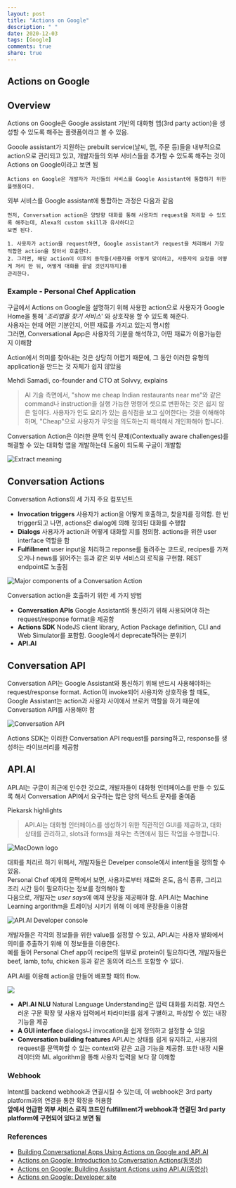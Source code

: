 ```yaml
---
layout: post
title: "Actions on Google"
description: " "
date: 2020-12-03
tags: [Google]
comments: true
share: true
---
```


## Actions on Google

## Overview
Actions on Google은 Google assistant 기반의 대화형 앱(3rd party action)을 생성할 수 있도록 해주는 플랫폼이라고 볼 수 있음.

Gooole assistant가 지원하는 prebuilt service(날씨, 맵, 주문 등)들을 내부적으로 action으로 관리되고 있고, 개발자들의 외부 서비스들을 추가할 수 있도록 해주는 것이 Actions on Google이라고 보면 됨

```
Actions on Google은 개발자가 자신들의 서비스를 Google Assistant에 통합하기 위한 플랫폼이다.
```

외부 서비스를 Google assistant에 통합하는 과정은 다음과 같음

```
먼저, Conversation action은 양방향 대화를 통해 사용자의 request을 처리할 수 있도록 해주는데, Alexa의 custom skill과 유사하다고
보면 된다.

1. 사용자가 action을 request하면, Google assistant가 request을 처리해서 가장 적합한 action을 찾아서 호출한다.
2. 그러면, 해당 action이 이후의 동작들(사용자를 어떻게 맞이하고, 사용자의 요청을 어떻게 처리 한 뒤, 어떻게 대화를 끝낼 것인지까지)를 
관리한다. 
```

### Example - Personal Chef Application
구글에서 Actions on Google을 설명하기 위해 사용한 action으로 사용자가 Google Home을 통해 '*조리법을 찾기 서비스*' 와 상호작용 할 수 있도록 해준다.  
사용자는 현재 어떤 기분인지, 어떤 재료를 가지고 있는지 명시함  
그러면, Conversational App은 사용자의 기분을 해석하고, 어떤 재료가 이용가능한 지 이해함

Action에서 의미를 찾아내는 것은 상당히 어렵기 때문에, 그 동안 이러한 유형의 application을 만드는 것 자체가 쉽지 않았음

Mehdi Samadi, co-founder and CTO at Solvvy, explains
> AI 기술 측면에서, "show me cheap Indian restaurants near me"와 같은 command나 instruction을 실행 가능한 명령어 셋으로 변환하는 것은 쉽지 않은 일이다. 사용자가 인도 요리가 있는 음식점을 보고 싶어한다는 것을 이해해야하며, "Cheap"으로 사용자가 무엇을 의도하는지 해석해서 개인화해야 합니다.

Conversation Action은 이러한 문맥 인식 문제(Contextually aware challenges)를 해결할 수 있는 대화형 앱을 개발하는데 도움이 되도록 구글이 개발함

![Extract meaning](https://cdn.infoq.com/statics_s2_20170228-0434_4/resource/news/2016/12/Google-AI-API/en/resources/conversation.png)

## Conversation Actions
Conversation Actions의 세 가지 주요 컴포넌트  

* **Invocation triggers** 사용자가 action을 어떻게 호출하고, 찾을지를 정의함. 한 번 trigger되고 나면, actions은 dialog에 의해 정의된 대화를 수행함
* **Dialogs** 사용자가 action과 어떻게 대화할 지를 정의함. actions을 위한 user interface 역할을 함
* **Fulfillment** user input을 처리하고 reponse를 돌려주는 코드로, recipes를 가져오거나 news를 읽어주는 등과 같은 외부 서비스의 로직을 구현함. REST endpoint로 노출됨

![Major components of a Conversation Action](https://developers.google.com/actions/images/conversation-action.png)

Conversation action을 호출하기 위한 세 가지 방법

* **Conversation APIs** Google Assistant와 통신하기 위해 사용되어야 하는 request/response format을 제공함
* **Actions SDK** NodeJS client library, Action Package definition, CLI and Web Simulator를 포함함. Google에서 deprecate하려는 분위기
* **API.AI**


## Conversation API
Conversation API는  Google Assistant와 통신하기 위해 반드시 사용해야하는 request/response format.
Action이 invoke되어 사용자와 상호작용 할 때도, Google Assistant는 action과 사용자 사이에서 브로커 역할을 하기 때문에 Conversation API를 사용해야 함

![Conversation API](https://developers.google.com/actions/images/conversation-api.png)

Actions SDK는 이러한 Conversation API request를 parsing하고, response를 생성하는 라이브러리를 제공함


## API.AI
API.AI는 구글이 최근에 인수한 것으로, 개발자들이 대화형 인터페이스를 만들 수 있도록 해서 Conversation API에서 요구하는 많은 양의 텍스트 문자를 줄여줌

Piekarsk highlights
> API.AI는 대화형 인터페이스를 생성하기 위한 직관적인 GUI를 제공하고, 대화 상태를 관리하고, slots과 forms을 채우는 측면에서 힘든 작업을 수행합니다.



![MacDown logo](https://cdn.infoq.com/statics_s2_20170228-0434_4/resource/news/2016/12/Google-AI-API/en/resources/apiai.png)


대화를 처리르 하기 위해서, 개발자들은 Develper console에서 intent들을 정의할 수 있음.  
Personal Chef 예제의 문맥에서 보면, 사용자로부터 재료와 온도, 음식 종류, 그리고 조리 시간 등이 필요하다는 정보를 정의해야 함  
다음으로, 개발자는 *user says*에 예제 문장을 제공해야 함. API.AI는 Machine Learning argorithm을 트레이닝 시키기 위해 이 에제 문장들을 이용함  

![API.AI Developer console](https://cdn.infoq.com/statics_s2_20170228-0434_4/resource/news/2016/12/Google-AI-API/en/resources/intents.png)


개발자들은 각각의 정보들을 위한 value를 설정할 수 있고, API.AI는 사용자 발화에서 의미를 추출하기 위해 이 정보들을 이용한다.  
예를 들어 Personal Chef app이 recipe의 일부로 protein이 필요하다면, 개발자들은 beef, lamb, tofu, chicken 등과 같은 동의어 리스트 포함할 수 있다. 

API.AI를 이용해 action을 만들어 배포할 때의 flow.

![](https://developers.google.com/actions/images/conversation-action-apiai.png)

* **API.AI NLU** Natural Language Understanding은 입력 대화를 처리함. 자연스러운 구문 확장 및 사용자 입력에서 파라미터를 쉽게 구별하고, 파싱할 수 있는 내장 기능을 제공
* **A GUI interface** dialogs나 invocation을 쉽게 정의하고 설정할 수 있음
* **Conversation building features** API.AI는 상태를 쉽게 유지하고, 사용자의 request를 문맥화할 수 있는 context와 같은 고급 기능을 제공함. 또한 내장 시뮬레이터와 ML algorithm을 통해 사용자 입력을 보다 잘 이해함


### Webhook
Intent를 backend webhook과 연결시킬 수 있는데, 이 webhook은 3rd party platform과의 연결을 통한 확장을 허용함  
**앞에서 언급한 외부 서비스 로직 코드인 fulfillment가 webhook과 연결딘 3rd party platform에 구현되어 있다고 보면 됨**


### References
* [Building Conversational Apps Using Actions on Google and API.AI](https://www.infoq.com/news/2016/12/Google-AI-API)
* [Actions on Google: Introduction to Conversation Actions(동영상)](https://www.youtube.com/watch?v=HNfE0uaKcfY)
* [Actions on Google: Building Assistant Actions using API.AI(동영상)](https://www.youtube.com/watch?v=9SUAuy9OJg4)
* [Actions on Google: Developer site](https://developers.google.com/actions/develop/conversation)